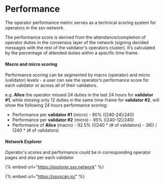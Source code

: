 # Performance

The operator performance metric serves as a technical scoring system for operators in the ssv network.

The performance score is derived from the attendance/completion of operator duties in the consensus layer of the network (signing decided messages with the rest of the validator's operators cluster). It’s calculated by the percentage of attended duties within a specific time frame.

#### Macro and micro scoring

Performance scoring can be segmented by macro (operator) and micro (validator) levels - a user can see the operator’s performance score for each validator or across all of their validators.

e.g. **Alice** the operator missed 24 duties in the last 24 hours for **validator #1**, while missing only 12 duties in the same time-frame for **validator #2**, will show the following 24 hours performance scoring:&#x20;

* Performance per **validator #1** (micro) - 90% ((240-24)/240)&#x20;
* Performance per **validator #2** (micro) - 95% ((240-12)/240)&#x20;
* Performance of **Alice** (macro) - 92.5% (((240 \* (# of validators) - 36)) / (240 \* (# of validators)

#### Network Explorer

Operator's scores and performance could be  in corresponding operator pages and also per each validator

{% embed url="https://explorer.ssv.network" %}

{% embed url="https://ssvscan.io/" %}
